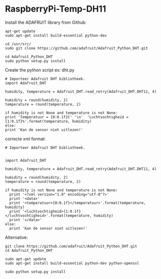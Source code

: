 # RaspberryPi-Temp-DH11
Install the ADAFRUIT library from Github:

    apt-get update
    sudo apt-get install build-essential python-dev
    
    cd /usr/src/
    sudo git clone https://github.com/adafruit/Adafruit_Python_DHT.git
    
    cd Adafruit_Python_DHT
    sudo python setup.py install

Create the python script ex: dht.py

    # Importeer Adafruit DHT bibliotheek.
    import Adafruit_DHT
 
    humidity, temperature = Adafruit_DHT.read_retry(Adafruit_DHT.DHT11, 4)
 
    humidity = round(humidity, 2)
    temperature = round(temperature, 2)
 
    if humidity is not None and temperature is not None:
    print 'Temperatuur = {0:0.1f}C' '\n'  'Luchtvochtigheid = {1:0.1f}%'.format(temperature, humidity)
    else:
    print 'Kan de sensor niet uitlezen!'
    
correcte xml format:
    
    # Importeer Adafruit DHT bibliotheek.
    
    
    import Adafruit_DHT

    humidity, temperature = Adafruit_DHT.read_retry(Adafruit_DHT.DHT11, 4)

    humidity = round(humidity, 2)
    temperature = round(temperature, 2)

    if humidity is not None and temperature is not None:
      print '<?xml version="1.0" encoding="utf-8"?>'
      print '<data>'
      print '<temperatuur>{0:0.1f}</temperatuur>'.format(temperature, humidity)
      print '<luchtvochtigheid>{1:0.1f}</luchtvochtigheid>'.format(temperature, humidity)
      print '</data>'
    else:
      print 'Kan de sensor niet uitlezen!'
    
    


Alternative:

    git clone https://github.com/adafruit/Adafruit_Python_DHT.git
    cd Adafruit_Python_DHT
    
    sudo apt-get update
    sudo apt-get install build-essential python-dev python-openssl
    
    sudo python setup.py install
